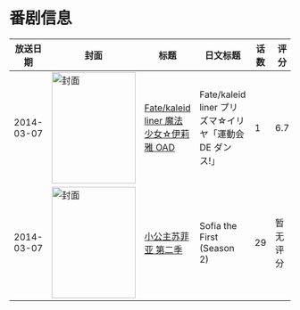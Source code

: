 # 番剧信息

|放送日期|封面|标题|日文标题|话数|评分|评分人数|
|---|---|---|---|---|---|---|
|2014-03-07|<img src="https://lain.bgm.tv/pic/cover/c/fc/22/83731_W1o68.jpg" alt="封面" style="width:150px;height:200px;object-fit:cover;">|[Fate/kaleid liner 魔法少女☆伊莉雅 OAD](https://bangumi.tv/subject/83731)|Fate/kaleid liner プリズマ☆イリヤ「運動会 DE ダンス!」|1|6.7|1269人评分|
|2014-03-07|<img src="https://lain.bgm.tv/pic/cover/c/f1/9d/118474_8ubfy.jpg" alt="封面" style="width:150px;height:200px;object-fit:cover;">|[小公主苏菲亚 第二季](https://bangumi.tv/subject/118474)|Sofia the First (Season 2)|29|暂无评分|少于10人评分|
